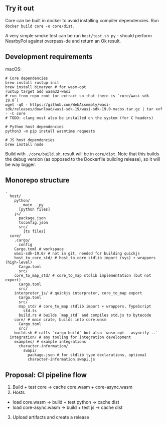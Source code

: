 ## Try it out

Core can be built in docker to avoid installing compiler dependencies. Run `docker build core -o core/dist`.

A very simple smoke test can be run `host/test.sh py` - should perform NearbyPoi against overpass-de and return an Ok result. 

## Development requirements

macOS:
```
# Core dependencies
brew install rustup-init
brew install binaryen # for wasm-opt
rustup target add wasm32-wasi
# run from repo root (or extract so that there is `core/wasi-sdk-19.0`)
wget -qO - https://github.com/WebAssembly/wasi-sdk/releases/download/wasi-sdk-19/wasi-sdk-19.0-macos.tar.gz | tar xvf - -C core
# TODO: clang must also be installed on the system (for C headers)

# Python host dependencies
python3 -m pip install wasmtime requests

# JS host dependencies
brew install node
```

Build with `./core/build.sh`, result will be in `core/dist`. Note that this builds the debug version (as opposed to the Dockerfile building release), so it will be way bigger.

## Monorepo structure

```shell
.
  host/
    python/
	  __main__.py
	  [python files]
    js/
	  package.json
	  tsconfig.json
	  src/
	    [ts files]
  core/
    .cargo/
	  config
    Cargo.toml # workspace
	wasi-sdk-19.0/ # not in git, needed for building quickjs
	host_to_core_std/ # host_to_core stdlib import (sys) + wrappers (high-level)
	  Cargo.toml
	  src/
	core_to_map_std/ # core_to_map stdlib implementation (but not export)
	  Cargo.toml
	  src/
	interpreter_js/ # quickjs interpreter, core_to_map export
	  Cargo.toml
	  src/
	  map_std/ # core_to_map stdlib import + wrappers, TypeScript
	    std.ts
	  build.rs # builds `map_std` and compiles std.js to bytecode
	core/ # main crate, builds into core.wasm
	  Cargo.toml
	  src/
	build.sh # calls `cargo build` but also `wasm-opt --asyncify ..`
  integration/ # any tooling for integration development
	examples/ # example integrations
	  character-information/
	    swapi/
	      package.json # for stdlib type declarations, optional
          character-information.swapi.js
```

## Proposal: CI pipeline flow

1. Build + test core -> cache core.wasm + core-async.wasm
2. Hosts
  - load core.wasm -> build + test python -> cache dist
  - load core-async.wasm -> build + test js -> cache dist
3. Upload artifacts and create a release
